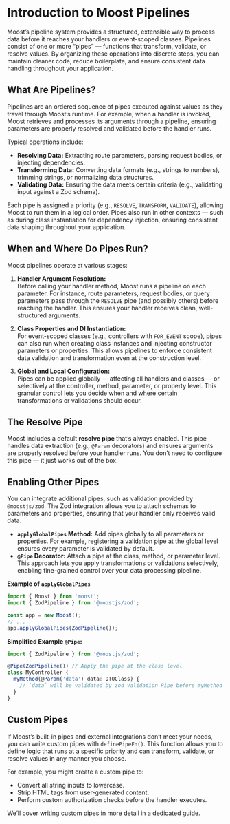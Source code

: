 # Introduction to Moost Pipelines

Moost’s pipeline system provides a structured, extensible way to process data before it reaches your handlers or event-scoped classes. Pipelines consist of one or more “pipes” — functions that transform, validate, or resolve values. By organizing these operations into discrete steps, you can maintain cleaner code, reduce boilerplate, and ensure consistent data handling throughout your application.

## What Are Pipelines?

Pipelines are an ordered sequence of pipes executed against values as they travel through Moost’s runtime. For example, when a handler is invoked, Moost retrieves and processes its arguments through a pipeline, ensuring parameters are properly resolved and validated before the handler runs.

Typical operations include:

- **Resolving Data:** Extracting route parameters, parsing request bodies, or injecting dependencies.
- **Transforming Data:** Converting data formats (e.g., strings to numbers), trimming strings, or normalizing data structures.
- **Validating Data:** Ensuring the data meets certain criteria (e.g., validating input against a Zod schema).

Each pipe is assigned a priority (e.g., `RESOLVE`, `TRANSFORM`, `VALIDATE`), allowing Moost to run them in a logical order. Pipes also run in other contexts — such as during class instantiation for dependency injection, ensuring consistent data shaping throughout your application.

## When and Where Do Pipes Run?

Moost pipelines operate at various stages:

1. **Handler Argument Resolution:**  
   Before calling your handler method, Moost runs a pipeline on each parameter. For instance, route parameters, request bodies, or query parameters pass through the `RESOLVE` pipe (and possibly others) before reaching the handler. This ensures your handler receives clean, well-structured arguments.

2. **Class Properties and DI Instantiation:**  
   For event-scoped classes (e.g., controllers with `FOR_EVENT` scope), pipes can also run when creating class instances and injecting constructor parameters or properties. This allows pipelines to enforce consistent data validation and transformation even at the construction level.

3. **Global and Local Configuration:**  
   Pipes can be applied globally — affecting all handlers and classes — or selectively at the controller, method, parameter, or property level. This granular control lets you decide when and where certain transformations or validations should occur.

## The Resolve Pipe

Moost includes a default **resolve pipe** that’s always enabled. This pipe handles data extraction (e.g., `@Param` decorators) and ensures arguments are properly resolved before your handler runs. You don’t need to configure this pipe — it just works out of the box.

## Enabling Other Pipes

You can integrate additional pipes, such as validation provided by `@moostjs/zod`. The Zod integration allows you to attach schemas to parameters and properties, ensuring that your handler only receives valid data.

- **`applyGlobalPipes` Method:** Add pipes globally to all parameters or properties. For example, registering a validation pipe at the global level ensures every parameter is validated by default.
- **`@Pipe` Decorator:** Attach a pipe at the class, method, or parameter level. This approach lets you apply transformations or validations selectively, enabling fine-grained control over your data processing pipeline.

**Example of `applyGlobalPipes`**
```ts
import { Moost } from 'moost';
import { ZodPipeline } from '@moostjs/zod';

const app = new Moost();
// ...
app.applyGlobalPipes(ZodPipeline());
```

**Simplified Example `@Pipe`:**
```ts
import { ZodPipeline } from '@moostjs/zod';

@Pipe(ZodPipeline()) // Apply the pipe at the class level
class MyController {
  myMethod(@Param('data') data: DTOClass) {
    // `data` will be validated by zod Validation Pipe before myMethod is called
  }
}
```

## Custom Pipes

If Moost’s built-in pipes and external integrations don’t meet your needs, you can write custom pipes with `definePipeFn()`. This function allows you to define logic that runs at a specific priority and can transform, validate, or resolve values in any manner you choose.

For example, you might create a custom pipe to:
- Convert all string inputs to lowercase.
- Strip HTML tags from user-generated content.
- Perform custom authorization checks before the handler executes.

We’ll cover writing custom pipes in more detail in a dedicated guide.

